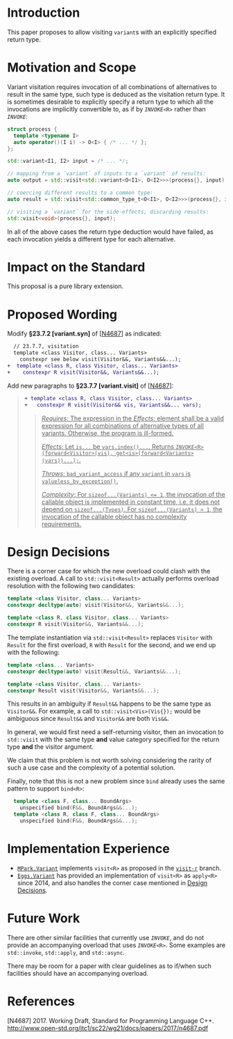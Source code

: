 # Introduction

This paper proposes to allow visiting `variant`s with an explicitly
specified return type.

# Motivation and Scope

Variant visitation requires invocation of all combinations of
alternatives to result in the same type, such type is deduced as the
visitation return type. It is sometimes desirable to explicitly specify
a return type to which all the invocations are implicitly convertible
to, as if by *`INVOKE`*`<R>` rather than *`INVOKE`*:

``` cpp
struct process {
  template <typename I>
  auto operator()(I i) -> O<I> { /* ... */ };
};

std::variant<I1, I2> input = /* ... */;

// mapping from a `variant` of inputs to a `variant` of results:
auto output = std::visit<std::variant<O<I1>, O<I2>>>(process{}, input);

// coercing different results to a common type:
auto result = std::visit<std::common_type_t<O<I1>, O<I2>>>(process{}, input);

// visiting a `variant` for the side-effects, discarding results:
std::visit<void>(process{}, input);
```

In all of the above cases the return type deduction would have failed,
as each invocation yields a different type for each alternative.

# Impact on the Standard

This proposal is a pure library extension.

# Proposed Wording

Modify **§23.7.2 \[variant.syn\]** of \[[N4687](#ref-N4687)\] as
indicated:

``` diff
  // 23.7.7, visitation
  template <class Visitor, class... Variants>
    constexpr see below visit(Visitor&&, Variants&&...);
+  template <class R, class Visitor, class... Variants>
+    constexpr R visit(Visitor&&, Variants&&...);
```

Add new paragraphs to **§23.7.7 \[variant.visit\]** of
\[[N4687](#ref-N4687)\]:

> 
> 
> <div style="color: #006E29">
> 
> <div>
> 
> ``` diff
> + template <class R, class Visitor, class... Variants>
> +   constexpr R visit(Visitor&& vis, Variants&&... vars);
> ```
> 
> > <span><ins>*Requires*: The expression in the *Effects*: element
> > shall be a valid expression for all combinations of alternative
> > types of all variants. Otherwise, the program is
> > ill-formed.</ins></span>
> > 
> > <span><ins>*Effects*: Let `is...` be `vars.index()...`. Returns
> > *`INVOKE`*`<R>(forward<Visitor>(vis),
> > get<is>(forward<Variants>(vars))...);`.</ins></span>
> > 
> > <span><ins>*Throws*: `bad_variant_access` if any `variant` in `vars`
> > is `valueless_by_exception()`.</ins></span>
> > 
> > <span><ins>*Complexity*: For `sizeof...(Variants) <= 1`, the
> > invocation of the callable object is implemented in constant time,
> > i.e. it does not depend on `sizeof...(Types)`. For
> > `sizeof...(Variants) > 1`, the invocation of the callable object has
> > no complexity requirements.</ins></span>
> 
> </div>
> 
> </div>

# Design Decisions

There is a corner case for which the new overload could clash with the
existing overload. A call to `std::visit<Result>` actually performs
overload resolution with the following two candidates:

``` cpp
template <class Visitor, class... Variants>
constexpr decltype(auto) visit(Visitor&&, Variants&&...);

template <class R, class Visitor, class... Variants>
constexpr R visit(Visitor&&, Variants&&...);
```

The template instantiation via `std::visit<Result>` replaces `Visitor`
with `Result` for the first overload, `R` with `Result` for the second,
and we end up with the following:

``` cpp
template <class... Variants>
constexpr decltype(auto) visit(Result&&, Variants&&...);

template <class Visitor, class... Variants>
constexpr Result visit(Visitor&&, Variants&&...);
```

This results in an ambiguity if `Result&&` happens to be the same type
as `Visitor&&`. For example, a call to `std::visit<Vis>(Vis{});` would
be ambiguous since `Result&&` and `Visitor&&` are both `Vis&&`.

In general, we would first need a self-returning visitor, then an
invocation to `std::visit` with the same type **and** value category
specified for the return type **and** the visitor argument.

We claim that this problem is not worth solving considering the rarity
of such a use case and the complexity of a potential solution.

Finally, note that this is not a new problem since `bind` already uses
the same pattern to support `bind<R>`:

``` cpp
  template <class F, class... BoundArgs>
    unspecified bind(F&&, BoundArgs&&...);
  template <class R, class F, class... BoundArgs>
    unspecified bind(F&&, BoundArgs&&...);
```

# Implementation Experience

  - [`MPark.Variant`](https://github.com/mpark/variant) implements
    `visit<R>` as proposed in the
    [`visit-r`](https://github.com/mpark/variant/tree/visit-r) branch.
  - [`Eggs.Variant`](https://github.com/eggs-cpp/variant) has provided
    an implementation of `visit<R>` as `apply<R>` since 2014, and also
    handles the corner case mentioned in [Design
    Decisions](#design-decisions).

# Future Work

There are other similar facilities that currently use *`INVOKE`*, and do
not provide an accompanying overload that uses *`INVOKE`*`<R>`. Some
examples are `std::invoke`, `std::apply`, and `std::async`.

There may be room for a paper with clear guidelines as to if/when such
facilities should have an accompanying overload.

# References

<div id="refs" class="references">

<div id="ref-N4687">

\[N4687\] 2017. Working Draft, Standard for Programming Language C++.   
<http://www.open-std.org/jtc1/sc22/wg21/docs/papers/2017/n4687.pdf>

</div>

</div>
